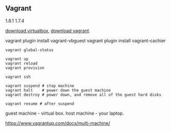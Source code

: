 Vagrant
-

1.8.1
1.7.4

[download virtualbox](https://www.virtualbox.org/wiki/Linux_Downloads),
[download vagrant](https://www.vagrantup.com/downloads.html).

vagrant plugin install vagrant-vbguest
vagrant plugin install vagrant-cachier

````
vagrant global-status

vagrant up
vagrant reload
vagrant provision

vagrant ssh

vagrant suspend # stop machine
vagrant halt    # power down the guest machine
vagrant destroy # power down, and remove all of the guest hard disks

vagrant resume # after suspend
````

guest machine - virtual box.
host machine - your laptop.

https://www.vagrantup.com/docs/multi-machine/

